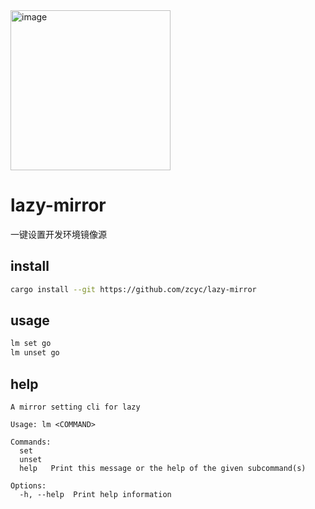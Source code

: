 <img width="256" alt="image" src="https://github.com/zcyc/lazy-mirror/assets/9925064/9ea87120-ecad-4b47-ae80-8dd80e02ea0a">

# lazy-mirror

一键设置开发环境镜像源

## install
```bash
cargo install --git https://github.com/zcyc/lazy-mirror
```

## usage

```bash
lm set go
lm unset go
```

## help
```
A mirror setting cli for lazy

Usage: lm <COMMAND>

Commands:
  set    
  unset  
  help   Print this message or the help of the given subcommand(s)

Options:
  -h, --help  Print help information
```
